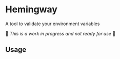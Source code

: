 Hemingway
==========

A tool to validate your environment variables

:rotating_light: *This is a work in progress and not ready for use* :rotating_light:


## Usage
